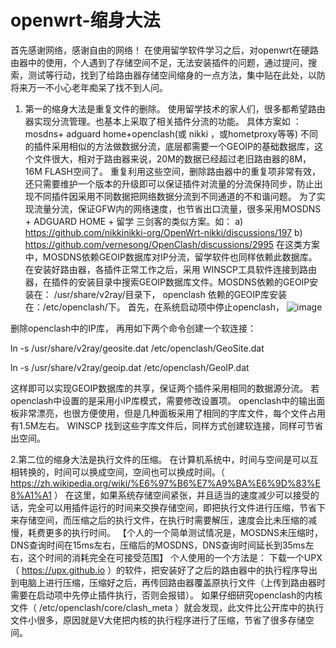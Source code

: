 # openwrt-缩身大法
首先感谢网络，感谢自由的网络！
在使用留学软件学习之后，对openwrt在硬路由器中的使用，个人遇到了存储空间不足，无法安装插件的问题，通过提问，搜索，测试等行动，找到了给路由器存储空间缩身的一点方法，集中贴在此处，以防将来万一不小心老年痴呆了找不到人问。
1. 第一的缩身大法是重复文件的删除。
使用留学技术的家人们，很多都希望路由器实现分流管理。也基本上采取了相关插件分流的功能。 具体方案如 ： mosdns+ adguard home+openclash(或 nikki ，或hometproxy等等)
不同的插件采用相似的方法做数据分流，底层都需要一个GEOIP的基础数据库，这个文件很大，相对于路由器来说，20M的数据已经超过老旧路由器的8M，16M FLASH空间了。 重复利用这些空间，删除路由器中的重复项非常有效，还只需要维护一个版本的升级即可以保证插件对流量的分流保持同步，防止出现不同插件因采用不同数据把网络数据分流到不同通道的不和谐问题。
为了实现流量分流，保证GFW内的网络速度，也节省出口流量，很多采用MOSDNS + ADGUARD HOME + 留学 三剑客的类似方案。如：
 a) https://github.com/nikkinikki-org/OpenWrt-nikki/discussions/197
 b) https://github.com/vernesong/OpenClash/discussions/2995
在这类方案中，MOSDNS依赖GEOIP数据库对IP分流，留学软件也同样依赖此数据库。 在安装好路由器，各插件正常工作之后，采用 WINSCP工具软件连接到路由器，在插件的安装目录中搜索GEOIP数据库文件。MOSDNS依赖的GEOIP安装在：  /usr/share/v2ray/目录下，  openclash 依赖的GEOIP库安装在：/etc/openclash/下。 
 首先，在系统启动项中停止openclash，
![image](https://github.com/user-attachments/assets/16cc878c-627c-4c2b-a5c6-cd1381610a85)

删除openclash中的IP库， 再用如下两个命令创建一个软连接：

ln -s /usr/share/v2ray/geosite.dat    /etc/openclash/GeoSite.dat

ln -s /usr/share/v2ray/geoip.dat      /etc/openclash/GeoIP.dat

这样即可以实现GEOIP数据库的共享，保证两个插件采用相同的数据源分流。 若openclash中设置的是采用小IP库模式，需要修改设置项。
openclash中的输出面板非常漂亮，也很方便使用，但是几种面板采用了相同的字库文件，每个文件占用有1.5M左右。  WINSCP 找到这些字库文件后，同样方式创建软连接，同样可节省出空间。

2.第二位的缩身大法是执行文件的压缩。 
在计算机系统中，时间与空间是可以互相转换的，时间可以换成空间，空间也可以换成时间。（ https://zh.wikipedia.org/wiki/%E6%97%B6%E7%A9%BA%E6%9D%83%E8%A1%A1 ） 在这里，如果系统存储空间紧张，并且适当的速度减少可以接受的话，完全可以用插件运行的时间来交换存储空间，即把执行文件进行压缩，节省下来存储空间，而压缩之后的执行文件，在执行时需要解压，速度会比未压缩的减慢，耗费更多的执行时间。 【个人的一个简单测试情况是，MOSDNS未压缩时，DNS查询时间在15ms左右，压缩后的MOSDNS，DNS查询时间延长到35ms左右，这个时间的消耗完全在可接受范围】
个人使用的一个方法是： 下载一个UPX（ https://upx.github.io ）的软件，把安装好了之后的路由器中的执行程序导出到电脑上进行压缩，压缩好之后，再传回路由器覆盖原执行文件（上传到路由器时需要在启动项中先停止插件执行，否则会报错）。  如果仔细研究openclash的内核文件（ /etc/openclash/core/clash_meta ）就会发现，此文件比公开库中的执行文件小很多，原因就是V大佬把内核的执行程序进行了压缩，节省了很多存储空间。
